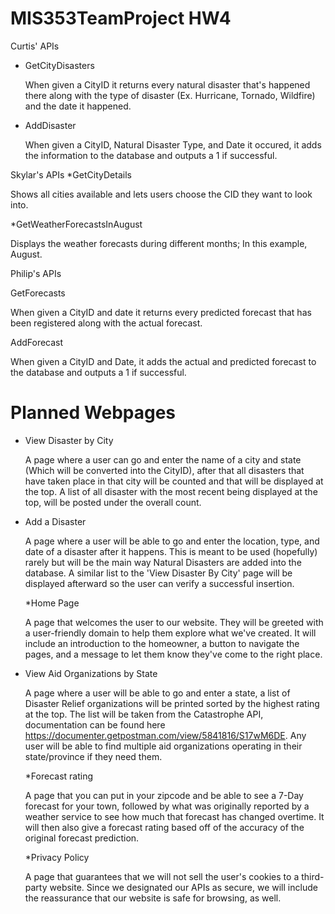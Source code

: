 # MIS353TeamProject HW4

Curtis' APIs
* GetCityDisasters
  
  When given a CityID it returns every natural disaster that's happened there along with the type of disaster (Ex. Hurricane, Tornado, Wildfire) and the date it happened.
  
* AddDisaster
  
  When given a CityID, Natural Disaster Type, and Date it occured, it adds the information to the database and outputs a 1 if successful.

Skylar's APIs
*GetCityDetails

Shows all cities available and lets users choose the CID they want to look into. 

*GetWeatherForecastsInAugust

Displays the weather forecasts during different months; In this example, August. 

Philip's APIs

GetForecasts

When given a CityID and date it returns every predicted forecast that has been registered along with the actual forecast.

AddForecast

When given a CityID and Date, it adds the actual and predicted forecast to the database and outputs a 1 if successful.


# Planned Webpages

* View Disaster by City
  
  A page where a user can go and enter the name of a city and state (Which will be converted into the CityID), after that all disasters that have taken place in that city will be counted and that will be displayed at the top. A list of all disaster with the most recent being displayed at the top, will be posted under the overall count.

* Add a Disaster
  
  A page where a user will be able to go and enter the location, type, and date of a disaster after it happens. This is meant to be used (hopefully) rarely but will be the main way Natural Disasters are added into the database. A similar list to the 'View Disaster By City' page will be displayed afterward so the user can verify a successful insertion.

  *Home Page

  A page that welcomes the user to our website. They will be greeted with a user-friendly domain to help them explore what we've created. It will include an introduction to the homeowner, a button to navigate the pages, and a message to let them know they've come to the right place.

* View Aid Organizations by State
  
  A page where a user will be able to go and enter a state, a list of Disaster Relief organizations will be printed sorted by the highest rating at the top. The list will be taken from the Catastrophe API, documentation can be found here https://documenter.getpostman.com/view/5841816/S17wM6DE. Any user will be able to find multiple aid organizations operating in their state/province if they need them.

    *Forecast rating

  A page that you can put in your zipcode and be able to see a 7-Day forecast for your town, followed by what was originally reported by a weather service to see how much that forecast has changed overtime. It will then also give a forecast rating based off of the accuracy of the original forecast prediction.

  *Privacy Policy

  A page that guarantees that we will not sell the user's cookies to a third-party website. Since we designated our APIs as secure, we will include the reassurance that our website is safe for browsing, as well.
